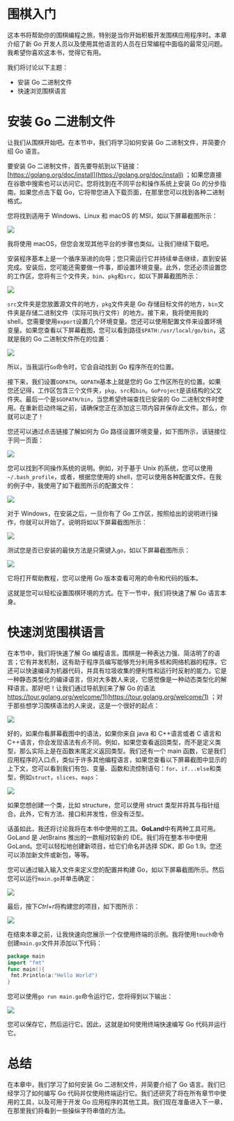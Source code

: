 



# 围棋入门





这本书将帮助你的围棋编程之旅，特别是当你开始积极开发围棋应用程序时。本章介绍了新 Go 开发人员以及使用其他语言的人员在日常编程中面临的最常见问题。我希望你喜欢这本书，觉得它有用。

我们将讨论以下主题：

*   安装 Go 二进制文件
*   快速浏览围棋语言









# 安装 Go 二进制文件





让我们从围棋开始吧。在本节中，我们将学习如何安装 Go 二进制文件，并简要介绍 Go 语言。

要安装 Go 二进制文件，首先要导航到以下链接：[https://golang.org/doc/install](https://golang.org/doc/install) ；如果您直接在谷歌中搜索也可以访问它。您将找到在不同平台和操作系统上安装 Go 的分步指南。如果您点击下载 Go，它将带您进入下载页面，在那里您可以找到各种二进制格式。

您将找到适用于 Windows、Linux 和 macOS 的 MSI，如以下屏幕截图所示：

![](img/cc1f0180-dd8d-4c29-88bf-3e936a68fed2.png)

我将使用 macOS，但您会发现其他平台的步骤也类似。让我们继续下载吧。

安装程序基本上是一个循序渐进的向导；您只需运行它并持续单击继续，直到安装完成。安装后，您可能还需要做一件事，即设置环境变量。此外，您还必须设置您的工作区。您将有三个文件夹，`bin`、`pkg`和`src`，如以下屏幕截图所示：

![](img/ad693586-b8d7-4898-b568-296ea7bd9c88.png)

`src`文件夹是您放置源文件的地方，`pkg`文件夹是 Go 存储目标文件的地方，`bin`文件夹是存储二进制文件（实际可执行文件）的地方。接下来，我将使用我的 shell，您需要使用`export`设置几个环境变量。您还可以使用配置文件来设置环境变量。如果您查看以下屏幕截图，您可以看到路径`$PATH:/usr/local/go/bin`，这就是我的 Go 二进制文件所在的位置：

![](img/a05dd85f-116b-482c-83c9-2b17140c83d1.png)

所以，当我运行`Go`命令时，它会自动找到 Go 程序所在的位置。

接下来，我们设置`GOPATH`。`GOPATH`基本上就是您的 Go 工作区所在的位置。如果您还记得，工作区包含三个文件夹，`pkg`、`src`和`bin`。`GoProject`是该结构的父文件夹。最后一个是`$GOPATH/bin`，当您希望终端查找已安装的 Go 二进制文件时使用。在重新启动终端之前，请确保您正在添加这三项内容并保存此文件。那么，你就可以走了！

您还可以通过点击链接了解如何为 Go 路径设置环境变量，如下图所示，该链接位于同一页面：

![](img/ece31944-4fa2-4491-8969-1db2b04813f2.png)

您可以找到不同操作系统的说明。例如，对于基于 Unix 的系统，您可以使用`~/.bash_profile`，或者，根据您使用的 shell，您可以使用各种配置文件。在我的例子中，我使用了如下截图所示的配置文件：

![](img/2ec25741-dc7c-4fb6-b138-7fcda340d3f4.png)

对于 Windows，在安装之后，一旦你有了 Go 工作区，按照给出的说明进行操作，你就可以开始了。说明将如以下屏幕截图所示：

![](img/1ee9027a-dde7-4abd-88ee-598e7c11adc4.png)

测试您是否已安装的最快方法是只需键入`go`，如以下屏幕截图所示：

![](img/ae4661b5-6535-46c1-8ed7-1e5ca5c58cf2.png)

它将打开帮助教程，您可以使用 Go 版本查看可用的命令和代码的版本。

这就是您可以轻松设置围棋环境的方式。在下一节中，我们将快速了解 Go 语言本身。









# 快速浏览围棋语言





在本节中，我们将快速了解 Go 编程语言。围棋是一种表达力强、简洁明了的语言；它有并发机制，这有助于程序员编写能够充分利用多核和网络机器的程序。它还可以快速编译为机器代码，并具有垃圾收集的便利性和运行时反射的能力。它是一种静态类型化的编译语言，但对大多数人来说，它感觉像是一种动态类型化的解释语言。那好吧！让我们通过导航到[来了解 Go 的语法 https://tour.golang.org/welcome/1](https://tour.golang.org/welcome/1) ；对于那些想学习围棋语法的人来说，这是一个很好的起点：

![](img/0531d92f-0fa8-49d2-b0a5-5fe4de42171d.png)

好的，如果你看屏幕截图中的语法，如果你来自 java 和 C++语言或者 C 语言和 C++语言，你会发现语法有点不同。例如，如果您查看返回类型，而不是定义类型，那么实际上是在函数末尾定义返回类型。我们还有一个 main 函数，它是我们应用程序的入口点，类似于许多其他编程语言，如果您查看以下屏幕截图中显示的上下文，您可以看到我们有包、变量、函数和流控制语句：`for`、`if...else`和类型，例如`struct`，`slices`、`maps`：

![](img/2aff032d-e205-49a6-a873-da00529d102e.png)

如果您想创建一个类，比如 structure，您可以使用 struct 类型并将其与指针组合。此外，它有方法、接口和并发性，但没有泛型。

话虽如此，我还将讨论我将在本书中使用的工具。**GoLand**中有两种工具可用。GoLand 是 JetBrains 推出的一款相对较新的 IDE。我们将在整本书中使用 GoLand。您可以轻松地创建新项目，给它们命名并选择 SDK，即 Go 1.9。您还可以添加新文件或新包，等等。

您可以通过输入输入文件来定义您的配置并构建 Go，如以下屏幕截图所示。然后您可以运行`main.go`并单击确定：

![](img/ef4f11d9-cb81-44f4-a70b-f72f7bcf9fdf.png)

最后，按下*Ctrl*+*r*将构建您的项目，如下图所示：

![](img/c3e1bc05-93d5-4ec2-95ae-1da7786c8ce7.png)

在结束本章之前，让我快速向您展示一个仅使用终端的示例。我将使用`touch`命令创建`main.go`文件并添加以下代码：

```go
package main
import "fmt"
func main(){
 fmt.Println(a:"Hello World")
}
```

您可以使用`go run main.go`命令运行它，您将得到以下输出：

![](img/ed40c885-8935-47d5-8781-bf553c172e2f.png)

您可以保存它，然后运行它。因此，这就是如何使用终端快速编写 Go 代码并运行它。









# 总结





在本章中，我们学习了如何安装 Go 二进制文件，并简要介绍了 Go 语言。我们已经学习了如何编写 Go 代码并仅使用终端运行它。我们还研究了将在所有章节中使用的工具，以及可用于开发 Go 应用程序的其他工具。我们现在准备进入下一章，在那里我们将看到一些操纵字符串值的方法。



